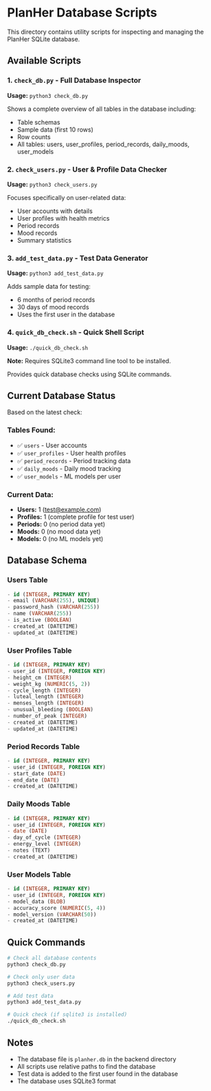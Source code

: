# PlanHer Database Scripts

This directory contains utility scripts for inspecting and managing the PlanHer SQLite database.

## Available Scripts

### 1. `check_db.py` - Full Database Inspector
**Usage:** `python3 check_db.py`

Shows a complete overview of all tables in the database including:
- Table schemas
- Sample data (first 10 rows)
- Row counts
- All tables: users, user_profiles, period_records, daily_moods, user_models

### 2. `check_users.py` - User & Profile Data Checker
**Usage:** `python3 check_users.py`

Focuses specifically on user-related data:
- User accounts with details
- User profiles with health metrics
- Period records
- Mood records
- Summary statistics

### 3. `add_test_data.py` - Test Data Generator
**Usage:** `python3 add_test_data.py`

Adds sample data for testing:
- 6 months of period records
- 30 days of mood records
- Uses the first user in the database

### 4. `quick_db_check.sh` - Quick Shell Script
**Usage:** `./quick_db_check.sh`

**Note:** Requires SQLite3 command line tool to be installed.

Provides quick database checks using SQLite commands.

## Current Database Status

Based on the latest check:

### Tables Found:
- ✅ `users` - User accounts
- ✅ `user_profiles` - User health profiles  
- ✅ `period_records` - Period tracking data
- ✅ `daily_moods` - Daily mood tracking
- ✅ `user_models` - ML models per user

### Current Data:
- **Users:** 1 (test@example.com)
- **Profiles:** 1 (complete profile for test user)
- **Periods:** 0 (no period data yet)
- **Moods:** 0 (no mood data yet)
- **Models:** 0 (no ML models yet)

## Database Schema

### Users Table
```sql
- id (INTEGER, PRIMARY KEY)
- email (VARCHAR(255), UNIQUE)
- password_hash (VARCHAR(255))
- name (VARCHAR(255))
- is_active (BOOLEAN)
- created_at (DATETIME)
- updated_at (DATETIME)
```

### User Profiles Table
```sql
- id (INTEGER, PRIMARY KEY)
- user_id (INTEGER, FOREIGN KEY)
- height_cm (INTEGER)
- weight_kg (NUMERIC(5, 2))
- cycle_length (INTEGER)
- luteal_length (INTEGER)
- menses_length (INTEGER)
- unusual_bleeding (BOOLEAN)
- number_of_peak (INTEGER)
- created_at (DATETIME)
- updated_at (DATETIME)
```

### Period Records Table
```sql
- id (INTEGER, PRIMARY KEY)
- user_id (INTEGER, FOREIGN KEY)
- start_date (DATE)
- end_date (DATE)
- created_at (DATETIME)
```

### Daily Moods Table
```sql
- id (INTEGER, PRIMARY KEY)
- user_id (INTEGER, FOREIGN KEY)
- date (DATE)
- day_of_cycle (INTEGER)
- energy_level (INTEGER)
- notes (TEXT)
- created_at (DATETIME)
```

### User Models Table
```sql
- id (INTEGER, PRIMARY KEY)
- user_id (INTEGER, FOREIGN KEY)
- model_data (BLOB)
- accuracy_score (NUMERIC(5, 4))
- model_version (VARCHAR(50))
- created_at (DATETIME)
```

## Quick Commands

```bash
# Check all database contents
python3 check_db.py

# Check only user data
python3 check_users.py

# Add test data
python3 add_test_data.py

# Quick check (if sqlite3 is installed)
./quick_db_check.sh
```

## Notes

- The database file is `planher.db` in the backend directory
- All scripts use relative paths to find the database
- Test data is added to the first user found in the database
- The database uses SQLite3 format
